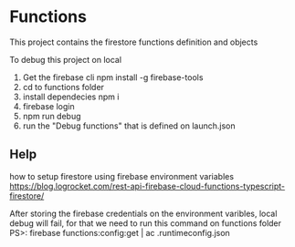 
# Functions

This project contains the firestore functions definition and objects

To debug this project on local

1. Get the firebase cli npm install -g firebase-tools
2. cd to functions folder
3. install dependecies npm i
4. firebase login
5. npm run debug
6. run the "Debug functions" that is defined on launch.json

## Help
how to setup firestore using firebase environment variables
https://blog.logrocket.com/rest-api-firebase-cloud-functions-typescript-firestore/

After storing the firebase credentials on the environment varibles, local debug will fail, for that we need to run this command on functions folder
PS>: firebase functions:config:get | ac .runtimeconfig.json